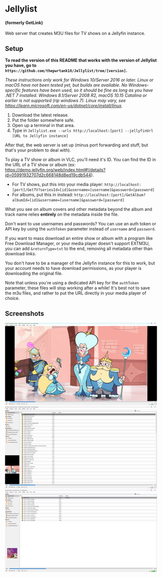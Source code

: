 # Jellylist
#### (formerly GetLink)
Web server that creates M3U files for TV shows on a Jellyfin instance.

## Setup
**To read the version of this README that works with the version of Jellylist you have, go to `https://github.com/thepwrtank18/Jellylist/tree/[version]`.**

*These instructions only work for Windows 10/Server 2016 or later. Linux or macOS have not been tested yet, but builds are available. No Windows-specific features have been used, so it should be fine as long as you have .NET 7 installed. Windows 8.1/Server 2008 R2, macOS 10.15 Catalina or earlier is not supported (rip windows 7). Linux may vary, see https://learn.microsoft.com/en-us/dotnet/core/install/linux.*
1. Download the latest release.
2. Put the folder somewhere safe.
3. Open up a terminal in that area.
4. Type in `Jellylist.exe --urls http://localhost:[port] --jellyfinUrl [URL to Jellyfin instance]`

After that, the web server is set up (minus port forwarding and stuff, but that's your problem to deal with).

To play a TV show or album in VLC, you'll need it's ID. You can find the ID in the URL of a TV show or album (ex: https://demo.jellyfin.org/web/index.html#!/details?id=05991932707d2c668148d8ed19cdb544).
* For TV shows, put this into your media player: `http://localhost:[port]/GetTV?seriesId=[id]&username=[username]&password=[password]`
* For albums, put this in instead: `http://localhost:[port]/GetAlbum?albumId=[id]&username=[username]&password=[password]`

What you see on album covers and other metadata beyond the album and track name relies **entirely** on the metadata inside the file.

Don't want to use usernames and passwords? You can use an auth token or API key by using the `authToken` parameter instead of `username` and `password`.

If you want to mass download an entire show or album with a program like Free Download Manager, or your media player doesn't support EXTM3U, you can add `&returnType=txt` to the end, removing all metadata other than download links.

You don't have to be a manager of the Jellyfin instance for this to work, but your account needs to have download permissions, as your player is downloading the original file.

Note that unless you're using a dedicated API key for the `authToken` parameter, these files will stop working after a while! It's best not to save the m3u files, and rather to put the URL directly in your media player of choice.

## Screenshots
![Screenshot of VLC, playing the first episode of Star vs. the Forces of Evil](Image0.png)
![Screenshot of VLC, showing most of the SvtFoE episodes in a list](Image1.png)
![Screenshot of VLC, playing the first track of Graduation by Kanye West](Image2.png)